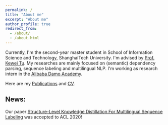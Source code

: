 ```yaml
---
permalink: /
title: "About me"
excerpt: "About me"
author_profile: true
redirect_from: 
  - /about/
  - /about.html
---
```


Currently, I'm the second-year master student in School of Information Science and Technology, ShanghaiTech University. I'm advised by [Prof. Kewei Tu](http://faculty.sist.shanghaitech.edu.cn/faculty/tukw/). My researches are mainly focused on (semantic) dependency parsing, sequence labeling and multilingual NLP. I'm working as research intern in the [Alibaba Damo Academy](http://damo.alibaba.com). 

Here are my [Publications](https://wangxinyu0922.github.io/publications/) and [CV](https://wangxinyu0922.github.io/cv/).

## News:

Our paper [Structure-Level Knowledge Distillation For Multilingual Sequence Labeling](https://wangxinyu0922.github.io/publication/acl-2020-structure) was accepted to ACL 2020!